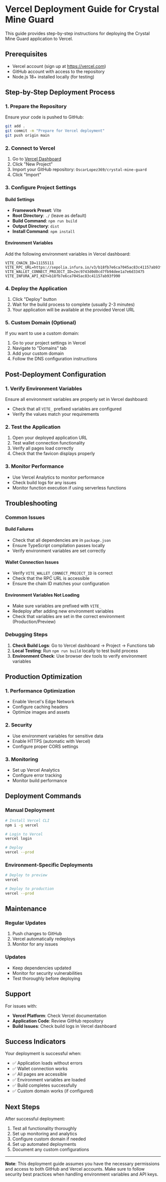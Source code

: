 # Vercel Deployment Guide for Crystal Mine Guard

This guide provides step-by-step instructions for deploying the Crystal Mine Guard application to Vercel.

## Prerequisites

- Vercel account (sign up at https://vercel.com)
- GitHub account with access to the repository
- Node.js 18+ installed locally (for testing)

## Step-by-Step Deployment Process

### 1. Prepare the Repository

Ensure your code is pushed to GitHub:
```bash
git add .
git commit -m "Prepare for Vercel deployment"
git push origin main
```

### 2. Connect to Vercel

1. Go to [Vercel Dashboard](https://vercel.com/dashboard)
2. Click "New Project"
3. Import your GitHub repository: `OscarLopez369/crystal-mine-guard`
4. Click "Import"

### 3. Configure Project Settings

#### Build Settings
- **Framework Preset**: Vite
- **Root Directory**: `./` (leave as default)
- **Build Command**: `npm run build`
- **Output Directory**: `dist`
- **Install Command**: `npm install`

#### Environment Variables
Add the following environment variables in Vercel dashboard:

```
VITE_CHAIN_ID=11155111
VITE_RPC_URL=https://sepolia.infura.io/v3/b18fb7e6ca7045ac83c41157ab93f990
VITE_WALLET_CONNECT_PROJECT_ID=2ec9743d0d0cd7fb94dee1a7e6d33475
VITE_INFURA_API_KEY=b18fb7e6ca7045ac83c41157ab93f990
```

### 4. Deploy the Application

1. Click "Deploy" button
2. Wait for the build process to complete (usually 2-3 minutes)
3. Your application will be available at the provided Vercel URL

### 5. Custom Domain (Optional)

If you want to use a custom domain:

1. Go to your project settings in Vercel
2. Navigate to "Domains" tab
3. Add your custom domain
4. Follow the DNS configuration instructions

## Post-Deployment Configuration

### 1. Verify Environment Variables

Ensure all environment variables are properly set in Vercel dashboard:
- Check that all `VITE_` prefixed variables are configured
- Verify the values match your requirements

### 2. Test the Application

1. Open your deployed application URL
2. Test wallet connection functionality
3. Verify all pages load correctly
4. Check that the favicon displays properly

### 3. Monitor Performance

- Use Vercel Analytics to monitor performance
- Check build logs for any issues
- Monitor function execution if using serverless functions

## Troubleshooting

### Common Issues

#### Build Failures
- Check that all dependencies are in `package.json`
- Ensure TypeScript compilation passes locally
- Verify environment variables are set correctly

#### Wallet Connection Issues
- Verify `VITE_WALLET_CONNECT_PROJECT_ID` is correct
- Check that the RPC URL is accessible
- Ensure the chain ID matches your configuration

#### Environment Variables Not Loading
- Make sure variables are prefixed with `VITE_`
- Redeploy after adding new environment variables
- Check that variables are set in the correct environment (Production/Preview)

### Debugging Steps

1. **Check Build Logs**: Go to Vercel dashboard → Project → Functions tab
2. **Local Testing**: Run `npm run build` locally to test build process
3. **Environment Check**: Use browser dev tools to verify environment variables

## Production Optimization

### 1. Performance Optimization
- Enable Vercel's Edge Network
- Configure caching headers
- Optimize images and assets

### 2. Security
- Use environment variables for sensitive data
- Enable HTTPS (automatic with Vercel)
- Configure proper CORS settings

### 3. Monitoring
- Set up Vercel Analytics
- Configure error tracking
- Monitor build performance

## Deployment Commands

### Manual Deployment
```bash
# Install Vercel CLI
npm i -g vercel

# Login to Vercel
vercel login

# Deploy
vercel --prod
```

### Environment-Specific Deployments
```bash
# Deploy to preview
vercel

# Deploy to production
vercel --prod
```

## Maintenance

### Regular Updates
1. Push changes to GitHub
2. Vercel automatically redeploys
3. Monitor for any issues

### Updates
- Keep dependencies updated
- Monitor for security vulnerabilities
- Test thoroughly before deploying

## Support

For issues with:
- **Vercel Platform**: Check Vercel documentation
- **Application Code**: Review GitHub repository
- **Build Issues**: Check build logs in Vercel dashboard

## Success Indicators

Your deployment is successful when:
- ✅ Application loads without errors
- ✅ Wallet connection works
- ✅ All pages are accessible
- ✅ Environment variables are loaded
- ✅ Build completes successfully
- ✅ Custom domain works (if configured)

## Next Steps

After successful deployment:
1. Test all functionality thoroughly
2. Set up monitoring and analytics
3. Configure custom domain if needed
4. Set up automated deployments
5. Document any custom configurations

---

**Note**: This deployment guide assumes you have the necessary permissions and access to both GitHub and Vercel accounts. Make sure to follow security best practices when handling environment variables and API keys.
